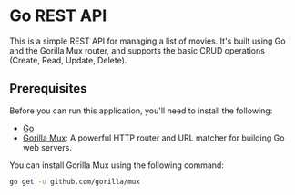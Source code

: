 # Go REST API

This is a simple REST API for managing a list of movies. It's built using Go and the Gorilla Mux router, and supports the basic CRUD operations (Create, Read, Update, Delete).

## Prerequisites

Before you can run this application, you'll need to install the following:

- [Go](https://golang.org/doc/install)
- [Gorilla Mux](https://github.com/gorilla/mux): A powerful HTTP router and URL matcher for building Go web servers.

You can install Gorilla Mux using the following command:

```bash
go get -u github.com/gorilla/mux
